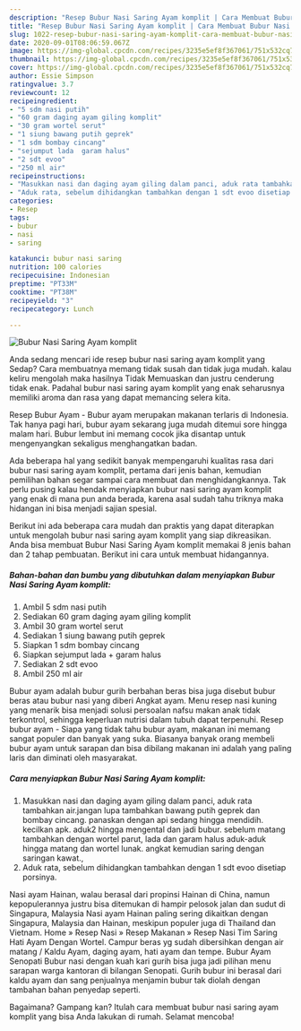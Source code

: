 ```yaml
---
description: "Resep Bubur Nasi Saring Ayam komplit | Cara Membuat Bubur Nasi Saring Ayam komplit Yang Paling Enak"
title: "Resep Bubur Nasi Saring Ayam komplit | Cara Membuat Bubur Nasi Saring Ayam komplit Yang Paling Enak"
slug: 1022-resep-bubur-nasi-saring-ayam-komplit-cara-membuat-bubur-nasi-saring-ayam-komplit-yang-paling-enak
date: 2020-09-01T08:06:59.067Z
image: https://img-global.cpcdn.com/recipes/3235e5ef8f367061/751x532cq70/bubur-nasi-saring-ayam-komplit-foto-resep-utama.jpg
thumbnail: https://img-global.cpcdn.com/recipes/3235e5ef8f367061/751x532cq70/bubur-nasi-saring-ayam-komplit-foto-resep-utama.jpg
cover: https://img-global.cpcdn.com/recipes/3235e5ef8f367061/751x532cq70/bubur-nasi-saring-ayam-komplit-foto-resep-utama.jpg
author: Essie Simpson
ratingvalue: 3.7
reviewcount: 12
recipeingredient:
- "5 sdm nasi putih"
- "60 gram daging ayam giling komplit"
- "30 gram wortel serut"
- "1 siung bawang putih geprek"
- "1 sdm bombay cincang"
- "sejumput lada  garam halus"
- "2 sdt evoo"
- "250 ml air"
recipeinstructions:
- "Masukkan nasi dan daging ayam giling dalam panci, aduk rata tambahkan air.jangan lupa tambahkan bawang putih geprek dan bombay cincang. panaskan dengan api sedang hingga mendidih. kecilkan apk. aduk2 hingga mengental dan jadi bubur. sebelum matang tambahkan dengan wortel parut, lada dan garam halus aduk-aduk hingga matang dan wortel lunak. angkat kemudian saring dengan saringan kawat.,"
- "Aduk rata, sebelum dihidangkan tambahkan dengan 1 sdt evoo disetiap porsinya."
categories:
- Resep
tags:
- bubur
- nasi
- saring

katakunci: bubur nasi saring 
nutrition: 100 calories
recipecuisine: Indonesian
preptime: "PT33M"
cooktime: "PT38M"
recipeyield: "3"
recipecategory: Lunch

---
```



![Bubur Nasi Saring Ayam komplit](https://img-global.cpcdn.com/recipes/3235e5ef8f367061/751x532cq70/bubur-nasi-saring-ayam-komplit-foto-resep-utama.jpg)

Anda sedang mencari ide resep bubur nasi saring ayam komplit yang Sedap? Cara membuatnya memang tidak susah dan tidak juga mudah. kalau keliru mengolah maka hasilnya Tidak Memuaskan dan justru cenderung tidak enak. Padahal bubur nasi saring ayam komplit yang enak seharusnya memiliki aroma dan rasa yang dapat memancing selera kita.

Resep Bubur Ayam - Bubur ayam merupakan makanan terlaris di Indonesia. Tak hanya pagi hari, bubur ayam sekarang juga mudah ditemui sore hingga malam hari. Bubur lembut ini memang cocok jika disantap untuk mengenyangkan sekaligus menghangatkan badan.

Ada beberapa hal yang sedikit banyak mempengaruhi kualitas rasa dari bubur nasi saring ayam komplit, pertama dari jenis bahan, kemudian pemilihan bahan segar sampai cara membuat dan menghidangkannya. Tak perlu pusing kalau hendak menyiapkan bubur nasi saring ayam komplit yang enak di mana pun anda berada, karena asal sudah tahu triknya maka hidangan ini bisa menjadi sajian spesial.


Berikut ini ada beberapa cara mudah dan praktis yang dapat diterapkan untuk mengolah bubur nasi saring ayam komplit yang siap dikreasikan. Anda bisa membuat Bubur Nasi Saring Ayam komplit memakai 8 jenis bahan dan 2 tahap pembuatan. Berikut ini cara untuk membuat hidangannya.

<!--inarticleads1-->

##### Bahan-bahan dan bumbu yang dibutuhkan dalam menyiapkan Bubur Nasi Saring Ayam komplit:

1. Ambil 5 sdm nasi putih
1. Sediakan 60 gram daging ayam giling komplit
1. Ambil 30 gram wortel serut
1. Sediakan 1 siung bawang putih geprek
1. Siapkan 1 sdm bombay cincang
1. Siapkan sejumput lada + garam halus
1. Sediakan 2 sdt evoo
1. Ambil 250 ml air


Bubur ayam adalah bubur gurih berbahan beras bisa juga disebut bubur beras atau bubur nasi yang diberi Angkat ayam. Menu resep nasi kuning yang menarik bisa menjadi solusi persoalan nafsu makan anak tidak terkontrol, sehingga keperluan nutrisi dalam tubuh dapat terpenuhi. Resep bubur ayam - Siapa yang tidak tahu bubur ayam, makanan ini memang sangat populer dan banyak yang suka. Biasanya banyak orang membeli bubur ayam untuk sarapan dan bisa dibilang makanan ini adalah yang paling laris dan diminati oleh masyarakat. 

<!--inarticleads2-->

##### Cara menyiapkan Bubur Nasi Saring Ayam komplit:

1. Masukkan nasi dan daging ayam giling dalam panci, aduk rata tambahkan air.jangan lupa tambahkan bawang putih geprek dan bombay cincang. panaskan dengan api sedang hingga mendidih. kecilkan apk. aduk2 hingga mengental dan jadi bubur. sebelum matang tambahkan dengan wortel parut, lada dan garam halus aduk-aduk hingga matang dan wortel lunak. angkat kemudian saring dengan saringan kawat.,
1. Aduk rata, sebelum dihidangkan tambahkan dengan 1 sdt evoo disetiap porsinya.


Nasi ayam Hainan, walau berasal dari propinsi Hainan di China, namun kepopulerannya justru bisa ditemukan di hampir pelosok jalan dan sudut di Singapura, Malaysia Nasi ayam Hainan paling sering dikaitkan dengan Singapura, Malaysia dan Hainan, meskipun populer juga di Thailand dan Vietnam. Home » Resep Nasi » Resep Makanan » Resep Nasi Tim Saring Hati Ayam Dengan Wortel. Campur beras yg sudah dibersihkan dengan air matang / Kaldu Ayam, daging ayam, hati ayam dan tempe. Bubur Ayam Senopati Bubur nasi dengan kuah kari gurih bisa juga jadi pilihan menu sarapan warga kantoran di bilangan Senopati. Gurih bubur ini berasal dari kaldu ayam dan sang penjualnya menjamin bubur tak diolah dengan tambahan bahan penyedap seperti. 

Bagaimana? Gampang kan? Itulah cara membuat bubur nasi saring ayam komplit yang bisa Anda lakukan di rumah. Selamat mencoba!
